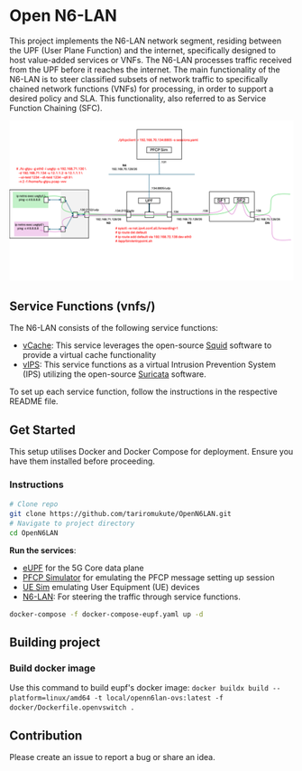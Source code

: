 # Open N6-LAN

This project implements the N6-LAN network segment, residing between the UPF (User Plane Function) and the internet, specifically designed to host value-added services or VNFs. The N6-LAN processes traffic received from the UPF before it reaches the internet. The main functionality of the N6-LAN is to steer classified subsets of network traffic to specifically chained network functions (VNFs) for processing, in order to support a desired policy and SLA. This functionality, also referred to as Service Function Chaining (SFC).


![image](docs/pictures/representation_diagram.png)

## Service Functions (vnfs/)

The N6-LAN consists of the following service functions:
* [vCache](vnfs/cache-squid/README): This service leverages the open-source [Squid](https://www.squid-cache.org) software to provide a virtual cache functionality
* [vIPS](vnfs/ips-suricata/README): This service functions as a virtual Intrusion Prevention System (IPS) utilizing the open-source [Suricata](https://suricata.io) software.

To set up each service function, follow the instructions in the respective README file.

## Get Started

This setup utilises Docker and Docker Compose for deployment. Ensure you have them installed before proceeding.

### Instructions

```bash
# Clone repo
git clone https://github.com/tariromukute/OpenN6LAN.git
# Navigate to project directory
cd OpenN6LAN
```

**Run the services**:
* [eUPF](https://github.com/edgecomllc/eupf) for the 5G Core data plane
* [PFCP Simulator](https://github.com/infinitydon/pfcp-kitchen-sink) for emulating the PFCP message setting up session
* [UE Sim](https://github.com/tariromukute/tc-gtpu.git) emulating User Equipment (UE) devices
* [N6-LAN](https://github.com/tariromukute/OpenN6LAN): For steering the traffic through service functions.

```bash
docker-compose -f docker-compose-eupf.yaml up -d
```

## Building project

### Build docker image

Use this command to build eupf's docker image: `docker buildx build --platform=linux/amd64 -t local/openn6lan-ovs:latest -f docker/Dockerfile.openvswitch .`

## Contribution

Please create an issue to report a bug or share an idea.
